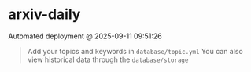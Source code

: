 # arxiv-daily
 Automated deployment @ 2025-09-11 09:51:26
> Add your topics and keywords in `database/topic.yml` 
> You can also view historical data through the `database/storage` 
